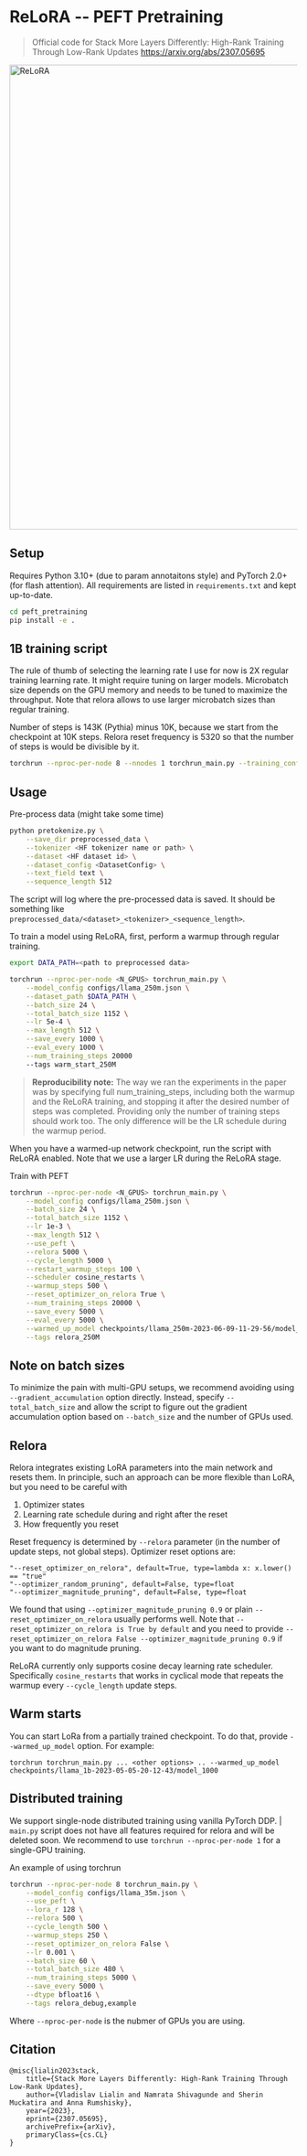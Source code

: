 # ReLoRA -- PEFT Pretraining
> Official code for Stack More Layers Differently: High-Rank Training Through Low-Rank Updates https://arxiv.org/abs/2307.05695
<img width="813" alt="ReLoRA" src="https://github.com/Guitaricet/peft_pretraining/assets/2821124/41415bd0-b39f-4f2c-9bbd-5fd6555e87a7">

## Setup

Requires Python 3.10+ (due to param annotaitons style) and PyTorch 2.0+ (for flash attention).
All requirements are listed in `requirements.txt` and kept up-to-date.

```bash
cd peft_pretraining
pip install -e .
```

## 1B training script

The rule of thumb of selecting the learning rate I use for now is 2X regular training learning rate.
It might require tuning on larger models.
Microbatch size depends on the GPU memory and needs to be tuned to maximize the throughput.
Note that relora allows to use larger microbatch sizes than regular training.

Number of steps is 143K (Pythia) minus 10K, because we start from the checkpoint at 10K steps.
Relora reset frequency is 5320 so that the number of steps is would be divisible by it.

```bash
torchrun --nproc-per-node 8 --nnodes 1 torchrun_main.py --training_config training_configs/1B_v1.0.yaml
```

## Usage

Pre-process data (might take some time)

```bash
python pretokenize.py \
    --save_dir preprocessed_data \
    --tokenizer <HF tokenizer name or path> \
    --dataset <HF dataset id> \
    --dataset_config <DatasetConfig> \
    --text_field text \
    --sequence_length 512
```

The script will log where the pre-processed data is saved. It should be something like `preprocessed_data/<dataset>_<tokenizer>_<sequence_length>`.

To train a model using ReLoRA, first, perform a warmup through regular training.

```bash
export DATA_PATH=<path to preprocessed data>

torchrun --nproc-per-node <N_GPUS> torchrun_main.py \
    --model_config configs/llama_250m.json \
    --dataset_path $DATA_PATH \
    --batch_size 24 \
    --total_batch_size 1152 \
    --lr 5e-4 \
    --max_length 512 \
    --save_every 1000 \
    --eval_every 1000 \
    --num_training_steps 20000
    --tags warm_start_250M
```

> **Reproducibility note:** The way we ran the experiments in the paper was by specifying full num_training_steps, including both the warmup and the ReLoRA training, and stopping it after the desired number of steps was completed. Providing only the number of training steps should work too. The only difference will be the LR schedule during the warmup period.

When you have a warmed-up network checkpoint, run the script with ReLoRA enabled. Note that we use a larger LR during the ReLoRA stage.

Train with PEFT
```bash
torchrun --nproc-per-node <N_GPUS> torchrun_main.py \
    --model_config configs/llama_250m.json \
    --batch_size 24 \
    --total_batch_size 1152 \
    --lr 1e-3 \
    --max_length 512 \
    --use_peft \
    --relora 5000 \
    --cycle_length 5000 \
    --restart_warmup_steps 100 \
    --scheduler cosine_restarts \
    --warmup_steps 500 \
    --reset_optimizer_on_relora True \
    --num_training_steps 20000 \
    --save_every 5000 \
    --eval_every 5000 \
    --warmed_up_model checkpoints/llama_250m-2023-06-09-11-29-56/model_5000 \
    --tags relora_250M
```



## Note on batch sizes

To minimize the pain with multi-GPU setups, we recommend avoiding using `--gradient_accumulation` option directly. Instead, specify `--total_batch_size` and allow the script to figure out the gradient accumulation option based on `--batch_size` and the number of GPUs used.

## Relora

Relora integrates existing LoRA parameters into the main network and resets them.
In principle, such an approach can be more flexible than LoRA, but you need to be careful with

1. Optimizer states
2. Learning rate schedule during and right after the reset
3. How frequently you reset

Reset frequency is determined by `--relora` parameter (in the number of update steps, not global steps).
Optimizer reset options are: 
```
"--reset_optimizer_on_relora", default=True, type=lambda x: x.lower() == "true"
"--optimizer_random_pruning", default=False, type=float
"--optimizer_magnitude_pruning", default=False, type=float
```

We found that using `--optimizer_magnitude_pruning 0.9` or plain `--reset_optimizer_on_relora` usually performs well.
Note that `--reset_optimizer_on_relora is True by default` and you need to provide `--reset_optimizer_on_relora False --optimizer_magnitude_pruning 0.9` if you want to do magnitude pruning.

ReLoRA currently only supports cosine decay learning rate scheduler.
Specifically `cosine_restarts` that works in cyclical mode that repeats the warmup every `--cycle_length` update steps.

## Warm starts

You can start LoRa from a partially trained checkpoint. To do that, provide `--warmed_up_model` option. For example:

```
torchrun torchrun_main.py ... <other options> .. --warmed_up_model checkpoints/llama_1b-2023-05-05-20-12-43/model_1000
```

## Distributed training

We support single-node distributed training using vanilla PyTorch DDP.
| `main.py` script does not have all features required for relora and will be deleted soon. We recommend to use `torchrun --nproc-per-node 1` for a single-GPU training.

An example of using torchrun
```bash
torchrun --nproc-per-node 8 torchrun_main.py \
    --model_config configs/llama_35m.json \
    --use_peft \
    --lora_r 128 \
    --relora 500 \
    --cycle_length 500 \
    --warmup_steps 250 \
    --reset_optimizer_on_relora False \
    --lr 0.001 \
    --batch_size 60 \
    --total_batch_size 480 \
    --num_training_steps 5000 \
    --save_every 5000 \
    --dtype bfloat16 \
    --tags relora_debug,example
```

Where `--nproc-per-node` is the nubmer of GPUs you are using.

## Citation

```
@misc{lialin2023stack,
    title={Stack More Layers Differently: High-Rank Training Through Low-Rank Updates},
    author={Vladislav Lialin and Namrata Shivagunde and Sherin Muckatira and Anna Rumshisky},
    year={2023},
    eprint={2307.05695},
    archivePrefix={arXiv},
    primaryClass={cs.CL}
}
```
